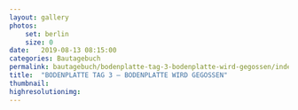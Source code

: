 ```yaml
---
layout: gallery
photos:
    set: berlin
    size: 0
date:   2019-08-13 08:15:00
categories: Bautagebuch
permalink: bautagebuch/bodenplatte-tag-3-bodenplatte-wird-gegossen/index.html
title:  "BODENPLATTE TAG 3 – BODENPLATTE WIRD GEGOSSEN"
thumbnail: 
highresolutionimg: 
---
```



<!--
<div class="entry-content">

<p class="jetpack-slideshow-noscript robots-nocontent">Diese Diashow benötigt JavaScript.</p>
<div id="gallery-467-1-slideshow" class="slideshow-window jetpack-slideshow slideshow-black" data-trans="fade" data-autostart="1" data-gallery="[{&quot;src&quot;:&quot;{{ site.GallerieDir }}/20190813_160649.jpg?fit=4032%2C1960&ssl=1&quot;,&quot;id&quot;:&quot;462&quot;,&quot;title&quot;:&quot;20190813_160649&quot;,&quot;alt&quot;:&quot;&quot;,&quot;caption&quot;:&quot;&quot;,&quot;itemprop&quot;:&quot;image&quot;},{&quot;src&quot;:&quot;{{ site.GallerieDir }}/20190813_152047.jpg?fit=4032%2C1960&ssl=1&quot;,&quot;id&quot;:&quot;461&quot;,&quot;title&quot;:&quot;20190813_152047&quot;,&quot;alt&quot;:&quot;&quot;,&quot;caption&quot;:&quot;&quot;,&quot;itemprop&quot;:&quot;image&quot;},{&quot;src&quot;:&quot;{{ site.GallerieDir }}/20190813_150235.jpg?fit=4032%2C1960&ssl=1&quot;,&quot;id&quot;:&quot;459&quot;,&quot;title&quot;:&quot;20190813_150235&quot;,&quot;alt&quot;:&quot;&quot;,&quot;caption&quot;:&quot;&quot;,&quot;itemprop&quot;:&quot;image&quot;},{&quot;src&quot;:&quot;{{ site.GallerieDir }}/20190813_152900_020.jpg?fit=4032%2C1960&ssl=1&quot;,&quot;id&quot;:&quot;458&quot;,&quot;title&quot;:&quot;20190813_152900_020&quot;,&quot;alt&quot;:&quot;&quot;,&quot;caption&quot;:&quot;&quot;,&quot;itemprop&quot;:&quot;image&quot;},{&quot;src&quot;:&quot;{{ site.GallerieDir }}/20190813_152900_013.jpg?fit=4032%2C1960&ssl=1&quot;,&quot;id&quot;:&quot;460&quot;,&quot;title&quot;:&quot;20190813_152900_013&quot;,&quot;alt&quot;:&quot;&quot;,&quot;caption&quot;:&quot;&quot;,&quot;itemprop&quot;:&quot;image&quot;},{&quot;src&quot;:&quot;{{ site.GallerieDir }}/20190813_160630.jpg?fit=4032%2C1960&ssl=1&quot;,&quot;id&quot;:&quot;463&quot;,&quot;title&quot;:&quot;20190813_160630&quot;,&quot;alt&quot;:&quot;&quot;,&quot;caption&quot;:&quot;&quot;,&quot;itemprop&quot;:&quot;image&quot;},{&quot;src&quot;:&quot;{{ site.GallerieDir }}/20190814_123235.jpg?fit=4032%2C1960&ssl=1&quot;,&quot;id&quot;:&quot;464&quot;,&quot;title&quot;:&quot;20190814_123235&quot;,&quot;alt&quot;:&quot;&quot;,&quot;caption&quot;:&quot;&quot;,&quot;itemprop&quot;:&quot;image&quot;},{&quot;src&quot;:&quot;{{ site.GallerieDir }}/20190813_164637.jpg?fit=4032%2C1960&ssl=1&quot;,&quot;id&quot;:&quot;465&quot;,&quot;title&quot;:&quot;20190813_164637&quot;,&quot;alt&quot;:&quot;&quot;,&quot;caption&quot;:&quot;&quot;,&quot;itemprop&quot;:&quot;image&quot;}]" itemscope itemtype="https://schema.org/ImageGallery"></div>

</div>
-->
<!-- .entry-content -->
